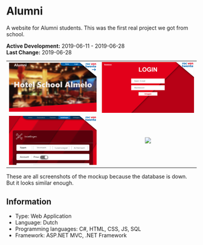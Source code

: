# Alumni
A website for Alumni students. This was the first real project we got from school.

**Active Development:** 2019-06-11 - 2019-06-28<br>
**Last Change:** 2019-06-28<br>

| | |
| :---: | :---: |
| ![](/Screenshots/1-Home.png) | ![](/Screenshots/2-Login.png) |
| ![](/Screenshots/3-User_Settings.png) | ![](/Screenshots/.png) |

These are all screenshots of the mockup because the database is down. But it looks similar enough.

## Information
- Type: Web Application
- Language: Dutch
- Programming languages: C#, HTML, CSS, JS, SQL
- Framework: ASP.NET MVC, .NET Framework
 